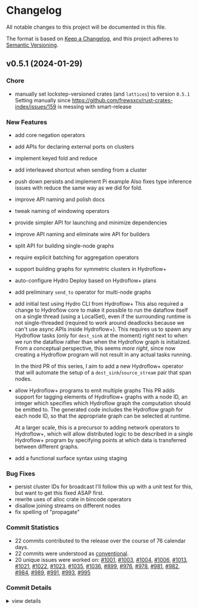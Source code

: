 # Changelog

All notable changes to this project will be documented in this file.

The format is based on [Keep a Changelog](https://keepachangelog.com/en/1.0.0/),
and this project adheres to [Semantic Versioning](https://semver.org/spec/v2.0.0.html).

## v0.5.1 (2024-01-29)

### Chore

 - <csr-id-1b555e57c8c812bed4d6495d2960cbf77fb0b3ef/> manually set lockstep-versioned crates (and `lattices`) to version `0.5.1`
   Setting manually since
   https://github.com/frewsxcv/rust-crates-index/issues/159 is messing with
   smart-release

### New Features

 - <csr-id-5a03ed41548b5766b945efbd1eedb0dfceb714d9/> add core negation operators
 - <csr-id-7d930a2ccf656d3d6bc5db3e22eb63c5fd6d37d1/> add APIs for declaring external ports on clusters
 - <csr-id-73e9b68ec2f5b2627784addcce9fba684848bb55/> implement keyed fold and reduce
 - <csr-id-5e6ebac1a7f128227ae92a8c195235b27532e17a/> add interleaved shortcut when sending from a cluster
 - <csr-id-af6e3be60fdb69ceec1613347910f4dd49980d34/> push down persists and implement Pi example
   Also fixes type inference issues with reduce the same way as we did for fold.
 - <csr-id-6eeb9be9bc4136041a2855f650ae640c478b7fc9/> improve API naming and polish docs
 - <csr-id-44a308f77bddd67b5c51723ac39f3bc10af52553/> tweak naming of windowing operators
 - <csr-id-1edc5ae5b5f70e1390183e8c8eb27eb0ab32196d/> provide simpler API for launching and minimize dependencies
 - <csr-id-b7aafd3c97897db4bff62c4ab0b7480ef9a799e0/> improve API naming and eliminate wire API for builders
 - <csr-id-d288e51f980577510bb2ed45c04554102c4f1e14/> split API for building single-node graphs
 - <csr-id-26f4d6f610b78a75c41b1ae63366d089ad08b322/> require explicit batching for aggregation operators
 - <csr-id-174607d12277d7544d0f42890c9a5da2ff184df4/> support building graphs for symmetric clusters in Hydroflow+
 - <csr-id-9e275824c88b24d060a7de5822e1359959b36b03/> auto-configure Hydro Deploy based on Hydroflow+ plans
 - <csr-id-27dabcf6878576dc3675788ce3381cb25116033a/> add preliminary `send_to` operator for multi-node graphs
 - <csr-id-e5bdd12e32d6ea72fd91a55c12e09f07a0edaa5c/> add initial test using Hydro CLI from Hydroflow+
   This also required a change to Hydroflow core to make it possible to run the dataflow itself on a single thread (using a LocalSet), even if the surrounding runtime is not single-threaded (required to work around deadlocks because we can't use async APIs inside Hydroflow+). This requires us to spawn any Hydroflow tasks (only for `dest_sink` at the moment) right next to when we run the dataflow rather than when the Hydroflow graph is initialized. From a conceptual perspective, this seems _more right_, since now creating a Hydroflow program will not result in any actual tasks running.
   
   In the third PR of this series, I aim to add a new Hydroflow+ operator that will automate the setup of a `dest_sink`/`source_stream` pair that span nodes.
 - <csr-id-05fb1353cf3e0e8c5da9522365150bd78bd3c5f8/> allow Hydroflow+ programs to emit multiple graphs
   This PR adds support for tagging elements of Hydroflow+ graphs with a node ID, an integer which specifies which Hydroflow graph the computation should be emitted to. The generated code includes the Hydroflow graph for each node ID, so that the appropriate graph can be selected at runtime.
   
   At a larger scale, this is a precursor to adding network operators to Hydroflow+, which will allow distributed logic to be described in a single Hydroflow+ program by specifying points at which data is transferred between different graphs.
 - <csr-id-8b635683e5ac3c4ed2d896ae88e2953db1c6312c/> add a functional surface syntax using staging

### Bug Fixes

 - <csr-id-88a17967d0c9e681a04de4b5796f532f4833272c/> persist cluster IDs for broadcast
   I'll follow this up with a unit test for this, but want to get this fixed ASAP first.
 - <csr-id-bd2bf233302e3638c8f4bc9c0460e1a47edc00aa/> rewrite uses of alloc crate in bincode operators
 - <csr-id-2addaed8a8a441bff7acf9a0a265cc09483fd487/> disallow joining streams on different nodes
 - <csr-id-38411ea007d4feb30dd16bdd1505802a111a67d1/> fix spelling of "propagate"

### Commit Statistics

<csr-read-only-do-not-edit/>

 - 22 commits contributed to the release over the course of 76 calendar days.
 - 22 commits were understood as [conventional](https://www.conventionalcommits.org).
 - 20 unique issues were worked on: [#1001](https://github.com/hydro-project/hydroflow/issues/1001), [#1003](https://github.com/hydro-project/hydroflow/issues/1003), [#1004](https://github.com/hydro-project/hydroflow/issues/1004), [#1006](https://github.com/hydro-project/hydroflow/issues/1006), [#1013](https://github.com/hydro-project/hydroflow/issues/1013), [#1021](https://github.com/hydro-project/hydroflow/issues/1021), [#1022](https://github.com/hydro-project/hydroflow/issues/1022), [#1023](https://github.com/hydro-project/hydroflow/issues/1023), [#1035](https://github.com/hydro-project/hydroflow/issues/1035), [#1036](https://github.com/hydro-project/hydroflow/issues/1036), [#899](https://github.com/hydro-project/hydroflow/issues/899), [#976](https://github.com/hydro-project/hydroflow/issues/976), [#978](https://github.com/hydro-project/hydroflow/issues/978), [#981](https://github.com/hydro-project/hydroflow/issues/981), [#982](https://github.com/hydro-project/hydroflow/issues/982), [#984](https://github.com/hydro-project/hydroflow/issues/984), [#989](https://github.com/hydro-project/hydroflow/issues/989), [#991](https://github.com/hydro-project/hydroflow/issues/991), [#993](https://github.com/hydro-project/hydroflow/issues/993), [#995](https://github.com/hydro-project/hydroflow/issues/995)

### Commit Details

<csr-read-only-do-not-edit/>

<details><summary>view details</summary>

 * **[#1001](https://github.com/hydro-project/hydroflow/issues/1001)**
    - Disallow joining streams on different nodes ([`2addaed`](https://github.com/hydro-project/hydroflow/commit/2addaed8a8a441bff7acf9a0a265cc09483fd487))
 * **[#1003](https://github.com/hydro-project/hydroflow/issues/1003)**
    - Provide simpler API for launching and minimize dependencies ([`1edc5ae`](https://github.com/hydro-project/hydroflow/commit/1edc5ae5b5f70e1390183e8c8eb27eb0ab32196d))
 * **[#1004](https://github.com/hydro-project/hydroflow/issues/1004)**
    - Rewrite uses of alloc crate in bincode operators ([`bd2bf23`](https://github.com/hydro-project/hydroflow/commit/bd2bf233302e3638c8f4bc9c0460e1a47edc00aa))
 * **[#1006](https://github.com/hydro-project/hydroflow/issues/1006)**
    - Tweak naming of windowing operators ([`44a308f`](https://github.com/hydro-project/hydroflow/commit/44a308f77bddd67b5c51723ac39f3bc10af52553))
 * **[#1013](https://github.com/hydro-project/hydroflow/issues/1013)**
    - Improve API naming and polish docs ([`6eeb9be`](https://github.com/hydro-project/hydroflow/commit/6eeb9be9bc4136041a2855f650ae640c478b7fc9))
 * **[#1021](https://github.com/hydro-project/hydroflow/issues/1021)**
    - Push down persists and implement Pi example ([`af6e3be`](https://github.com/hydro-project/hydroflow/commit/af6e3be60fdb69ceec1613347910f4dd49980d34))
 * **[#1022](https://github.com/hydro-project/hydroflow/issues/1022)**
    - Add interleaved shortcut when sending from a cluster ([`5e6ebac`](https://github.com/hydro-project/hydroflow/commit/5e6ebac1a7f128227ae92a8c195235b27532e17a))
 * **[#1023](https://github.com/hydro-project/hydroflow/issues/1023)**
    - Implement keyed fold and reduce ([`73e9b68`](https://github.com/hydro-project/hydroflow/commit/73e9b68ec2f5b2627784addcce9fba684848bb55))
 * **[#1035](https://github.com/hydro-project/hydroflow/issues/1035)**
    - Persist cluster IDs for broadcast ([`88a1796`](https://github.com/hydro-project/hydroflow/commit/88a17967d0c9e681a04de4b5796f532f4833272c))
 * **[#1036](https://github.com/hydro-project/hydroflow/issues/1036)**
    - Add core negation operators ([`5a03ed4`](https://github.com/hydro-project/hydroflow/commit/5a03ed41548b5766b945efbd1eedb0dfceb714d9))
 * **[#899](https://github.com/hydro-project/hydroflow/issues/899)**
    - Add a functional surface syntax using staging ([`8b63568`](https://github.com/hydro-project/hydroflow/commit/8b635683e5ac3c4ed2d896ae88e2953db1c6312c))
 * **[#976](https://github.com/hydro-project/hydroflow/issues/976)**
    - Allow Hydroflow+ programs to emit multiple graphs ([`05fb135`](https://github.com/hydro-project/hydroflow/commit/05fb1353cf3e0e8c5da9522365150bd78bd3c5f8))
 * **[#978](https://github.com/hydro-project/hydroflow/issues/978)**
    - Add initial test using Hydro CLI from Hydroflow+ ([`e5bdd12`](https://github.com/hydro-project/hydroflow/commit/e5bdd12e32d6ea72fd91a55c12e09f07a0edaa5c))
 * **[#981](https://github.com/hydro-project/hydroflow/issues/981)**
    - Add preliminary `send_to` operator for multi-node graphs ([`27dabcf`](https://github.com/hydro-project/hydroflow/commit/27dabcf6878576dc3675788ce3381cb25116033a))
 * **[#982](https://github.com/hydro-project/hydroflow/issues/982)**
    - Auto-configure Hydro Deploy based on Hydroflow+ plans ([`9e27582`](https://github.com/hydro-project/hydroflow/commit/9e275824c88b24d060a7de5822e1359959b36b03))
 * **[#984](https://github.com/hydro-project/hydroflow/issues/984)**
    - Support building graphs for symmetric clusters in Hydroflow+ ([`174607d`](https://github.com/hydro-project/hydroflow/commit/174607d12277d7544d0f42890c9a5da2ff184df4))
 * **[#989](https://github.com/hydro-project/hydroflow/issues/989)**
    - Fix spelling of "propagate" ([`38411ea`](https://github.com/hydro-project/hydroflow/commit/38411ea007d4feb30dd16bdd1505802a111a67d1))
 * **[#991](https://github.com/hydro-project/hydroflow/issues/991)**
    - Require explicit batching for aggregation operators ([`26f4d6f`](https://github.com/hydro-project/hydroflow/commit/26f4d6f610b78a75c41b1ae63366d089ad08b322))
 * **[#993](https://github.com/hydro-project/hydroflow/issues/993)**
    - Split API for building single-node graphs ([`d288e51`](https://github.com/hydro-project/hydroflow/commit/d288e51f980577510bb2ed45c04554102c4f1e14))
 * **[#995](https://github.com/hydro-project/hydroflow/issues/995)**
    - Improve API naming and eliminate wire API for builders ([`b7aafd3`](https://github.com/hydro-project/hydroflow/commit/b7aafd3c97897db4bff62c4ab0b7480ef9a799e0))
 * **Uncategorized**
    - Manually set lockstep-versioned crates (and `lattices`) to version `0.5.1` ([`1b555e5`](https://github.com/hydro-project/hydroflow/commit/1b555e57c8c812bed4d6495d2960cbf77fb0b3ef))
    - Add APIs for declaring external ports on clusters ([`7d930a2`](https://github.com/hydro-project/hydroflow/commit/7d930a2ccf656d3d6bc5db3e22eb63c5fd6d37d1))
</details>

